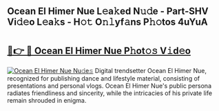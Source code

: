 ## Ocean El Himer Nue L𝚎a𝚔ed N𝚞𝚍e - Part-SHV Vi𝚍𝚎o L𝚎a𝚔s - H𝚘𝚝 O𝚗𝚕yf𝚊ns P𝚑𝚘tos 4uYuA

# <h2><a href="http://kf1exwf.oniu.top/?m=Ocean+El+Himer+Nue">🔗👉 🔴 Ocean El Himer Nue P𝚑ot𝚘𝚜 V𝚒d𝚎o</a></h2>

[![Ocean El Himer Nue Nu𝚍e𝚜](https://i.imgur.com/0qMVB7G.gif)](http://kf1exwf.oniu.top/?m=Ocean+El+Himer+Nue)
Digital trendsetter Ocean El Himer Nue, recognized for publishing dance and lifestyle material, consisting of presentations and personal vlogs. Ocean El Himer Nue's public persona radiates friendliness and sincerity, while the intricacies of his private life remain shrouded in enigma.  
